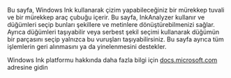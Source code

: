 ﻿Bu sayfa, Windows Ink kullanarak çizim yapabileceğiniz bir mürekkep tuvali ve bir mürekkep araç çubuğu içerir.
Bu sayfa, InkAnalyzer kullanır ve düğümleri seçip bunları şekillere ve metinlere dönüştürebilmenizi sağlar. Ayrıca düğümleri taşıyabilir veya serbest şekil seçimi kullanarak düğümün bir parçasını seçip yalnızca bu vuruşları taşıyabilirsiniz. Bu sayfa ayrıca tüm işlemlerin geri alınmasını ya da yinelenmesini destekler.
 
Windows Ink platformu hakkında daha fazla bilgi için [docs.microsoft.com](https://docs.microsoft.com//windows/uwp/design/input/pen-and-stylus-interactions) adresine gidin